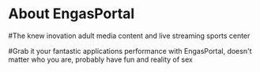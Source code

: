 # About EngasPortal
#The knew inovation adult media content and live streaming sports center

#Grab it your fantastic applications performance with EngasPortal, doesn't matter who you are, probably have fun and reality of sex

